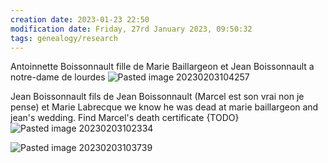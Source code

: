 ```yaml
---
creation date: 2023-01-23 22:50
modification date: Friday, 27rd January 2023, 09:50:32
tags: genealogy/research
---
```


Antoinnette Boissonnault
fille de Marie Baillargeon et Jean Boissonnault a notre-dame de lourdes
![Pasted image 20230203104257](Pasted%20image%2020230203104257.png)

Jean Boissonnault fils de Jean Boissonnault (Marcel est son vrai non je pense) et Marie Labrecque  we know he was dead at marie baillargeon and jean's wedding.  Find Marcel's death certificate {TODO}
![Pasted image 20230203102334](Pasted%20image%2020230203102334.png)

![Pasted image 20230203103739](Pasted%20image%2020230203103739.png)